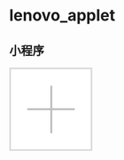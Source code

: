 # lenovo_applet
## 小程序
![avatar](https://github.com/lele88lala/lenovo_applet/blob/master/images/btn_add_photo.png)

